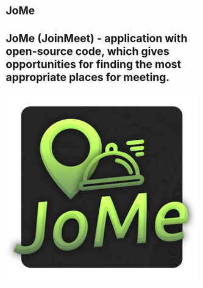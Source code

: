 # JoMe

# JoMe (JoinMeet) - application with open-source code, which gives opportunities for finding the most appropriate places for meeting.

![Логотип приложения](Resources/JoMe.jpg)
